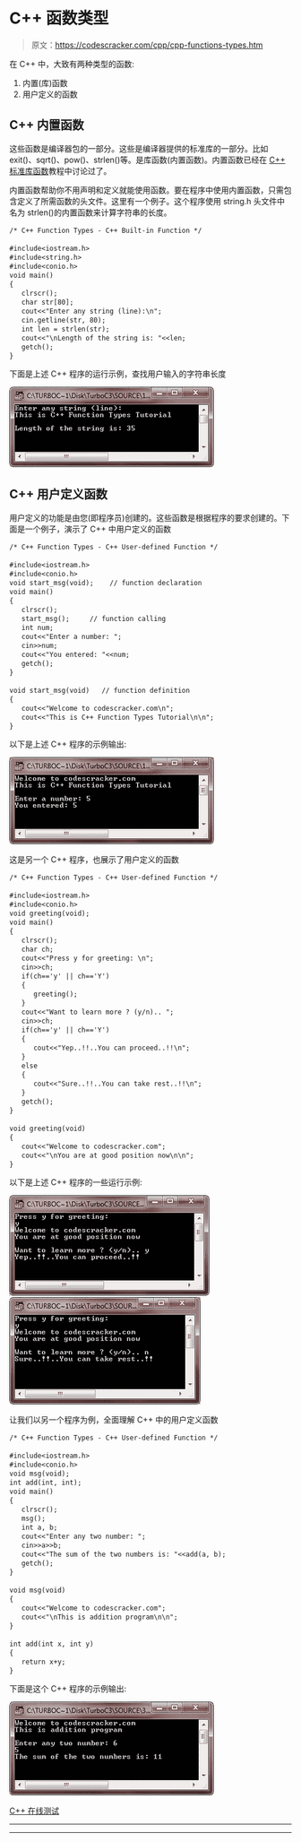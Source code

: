 # C++ 函数类型

> 原文：<https://codescracker.com/cpp/cpp-functions-types.htm>

在 C++ 中，大致有两种类型的函数:

1.  内置(库)函数
2.  用户定义的函数

## C++ 内置函数

这些函数是编译器包的一部分。这些是编译器提供的标准库的一部分。比如 exit()、sqrt()、pow()、strlen()等。是库函数(内置函数)。内置函数已经在 [C++ 标准库函数](/cpp/cpp-standard-library-functions.htm)教程中讨论过了。

内置函数帮助你不用声明和定义就能使用函数。要在程序中使用内置函数，只需包含定义了所需函数的头文件。这里有一个例子。这个程序使用 string.h 头文件中名为 strlen()的内置函数来计算字符串的长度。

```
/* C++ Function Types - C++ Built-in Function */

#include<iostream.h>
#include<string.h>
#include<conio.h>
void main()
{
   clrscr();
   char str[80];
   cout<<"Enter any string (line):\n";
   cin.getline(str, 80);
   int len = strlen(str);
   cout<<"\nLength of the string is: "<<len;
   getch();
}
```

下面是上述 C++ 程序的运行示例，查找用户输入的字符串长度

![c++ built-in functions](img/aa90047a98941843b0dd98d650274797.png)

## C++ 用户定义函数

用户定义的功能是由您(即程序员)创建的。这些函数是根据程序的要求创建的。下面是一个例子，演示了 C++ 中用户定义的函数

```
/* C++ Function Types - C++ User-defined Function */

#include<iostream.h>
#include<conio.h>
void start_msg(void);    // function declaration
void main()
{
   clrscr();
   start_msg();     // function calling
   int num;
   cout<<"Enter a number: ";
   cin>>num;
   cout<<"You entered: "<<num;
   getch();
}

void start_msg(void)   // function definition
{
   cout<<"Welcome to codescracker.com\n";
   cout<<"This is C++ Function Types Tutorial\n\n";
}
```

以下是上述 C++ 程序的示例输出:

![c++ function types](img/ce56a703cb85dddf19cebdcd12b4d027.png)

这是另一个 C++ 程序，也展示了用户定义的函数

```
/* C++ Function Types - C++ User-defined Function */

#include<iostream.h>
#include<conio.h>
void greeting(void);
void main()
{
   clrscr();
   char ch;
   cout<<"Press y for greeting: \n";
   cin>>ch;
   if(ch=='y' || ch=='Y')
   {
      greeting();
   }
   cout<<"Want to learn more ? (y/n).. ";
   cin>>ch;
   if(ch=='y' || ch=='Y')
   {
      cout<<"Yep..!!..You can proceed..!!\n";
   }
   else
   {
      cout<<"Sure..!!..You can take rest..!!\n";
   }
   getch();
}

void greeting(void)
{
   cout<<"Welcome to codescracker.com";
   cout<<"\nYou are at good position now\n\n";
}
```

以下是上述 C++ 程序的一些运行示例:

![function types c++](img/ad3a528e62e1427c2b5e340b519135f1.png)
![c++ types of functions](img/0cb463196fd3a6c7dff4dbf53d5fb955.png)

让我们以另一个程序为例，全面理解 C++ 中的用户定义函数

```
/* C++ Function Types - C++ User-defined Function */

#include<iostream.h>
#include<conio.h>
void msg(void);
int add(int, int);
void main()
{
   clrscr();
   msg();
   int a, b;
   cout<<"Enter any two number: ";
   cin>>a>>b;
   cout<<"The sum of the two numbers is: "<<add(a, b);
   getch();
}

void msg(void)
{
   cout<<"Welcome to codescracker.com";
   cout<<"\nThis is addition program\n\n";
}

int add(int x, int y)
{
   return x+y;
}
```

下面是这个 C++ 程序的示例输出:

![types of functions c++](img/57974c1fbbb8f00d861fa2a01952755e.png)

[C++ 在线测试](/exam/showtest.php?subid=3)

* * *

* * *